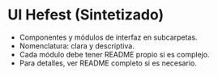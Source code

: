 # UI Hefest (Sintetizado)

- Componentes y módulos de interfaz en subcarpetas.
- Nomenclatura: clara y descriptiva.
- Cada módulo debe tener README propio si es complejo.
- Para detalles, ver README completo si es necesario.
